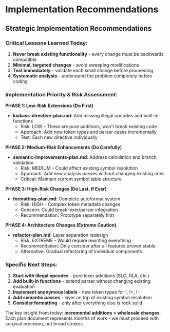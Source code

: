# Implementation Recommendations

## Strategic Implementation Recommendations

### Critical Lessons Learned Today:
1. **Never break existing functionality** - every change must be backwards compatible
2. **Minimal, targeted changes** - avoid sweeping modifications
3. **Test immediately** - validate each small change before proceeding
4. **Systematic analysis** - understand the problem completely before coding

### Implementation Priority & Risk Assessment:

**PHASE 1: Low-Risk Extensions (Do First)**
- **kickass-directive-plan.md**: Add missing illegal opcodes and built-in functions
  - Risk: LOW - These are pure additions, won't break existing code
  - Approach: Add new token types and parser cases incrementally
  - Test: Each new directive individually

**PHASE 2: Medium-Risk Enhancements (Do Carefully)**
- **semantic-improvements-plan.md**: Address calculation and branch validation
  - Risk: MEDIUM - Could affect existing symbol resolution
  - Approach: Add new analysis passes without changing existing ones
  - Critical: Maintain current symbol table structure

**PHASE 3: High-Risk Changes (Do Last, If Ever)**
- **formatting-plan.md**: Complete autoformat system
  - Risk: HIGH - Complex token metadata changes
  - Concern: Could break lexer/parser integration
  - Recommendation: Prototype separately first

**PHASE 4: Architecture Changes (Extreme Caution)**
- **refactor-plan.md**: Layer separation redesign
  - Risk: EXTREME - Would require rewriting everything
  - Recommendation: Only consider after all features proven stable
  - Alternative: Gradual refactoring of individual components

### Specific Next Steps:

1. **Start with illegal opcodes** - pure lexer additions (SLO, RLA, etc.)
2. **Add built-in functions** - extend parser without changing existing evaluation
3. **Implement anonymous labels** - new token types for !, !+, !-
4. **Add semantic passes** - layer on top of existing symbol resolution
5. **Consider formatting** - only after everything else is rock solid

The key insight from today: **incremental additions > wholesale changes**. Each plan document represents months of work - we must proceed with surgical precision, not broad strokes.